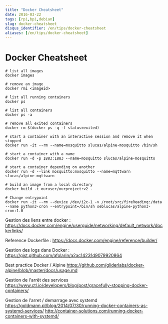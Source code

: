 ```yaml
---
title: "Docker Cheatsheet"
date: 2016-03-22
tags: [rpi,bpi,debian]
slug: docker-cheatsheet
disqus_identifier: /en/tips/docker-cheatsheet
aliases: [/en/tips/docker-cheatsheet]
---
```

# Docker Cheatsheet

```
# list all images
docker images

# remove an image
docker rmi <imageid>

# list all running containers
docker ps

# list all containers
docker ps -a

# remove all exited containers
docker rm $(docker ps -q -f status=exited)

# start a container with an interactive session and remove it when stopped
docker run -it --rm --name=mosquitto slucas/alpine-mosquitto /bin/sh

# start a container with a name
docker run -d -p 1883:1883 --name=mosquitto slucas/alpine-mosquitto

# start a container depending on another
docker run -d --link mosquitto:mosquitto --name=mqttwarn slucas/alpine-mqttwarn

# build an image from a local directory
docker build -t ouruser/ourproject:v2 .

# Change entrypoint
docker run -it --rm --device /dev/i2c-1 -v /root/src/fireReading:/data --name python3-cron --entrypoint=/bin/sh seblucas/alpine-python3-cron:1.0

```

Gestion des liens entre docker :
https://docs.docker.com/engine/userguide/networking/default_network/dockerlinks/

Reference Dockerfile :
https://docs.docker.com/engine/reference/builder/

Gestion des logs dans Docker :
https://gist.github.com/afolarin/a2ac14231d9079920864

Best practice Docker / Alpine
https://github.com/gliderlabs/docker-alpine/blob/master/docs/usage.md

Gestion de l'arrêt des services
https://www.ctl.io/developers/blog/post/gracefully-stopping-docker-containers/

Gestion de l'arret / demarrage avec systemd
https://goldmann.pl/blog/2014/07/30/running-docker-containers-as-systemd-services/
http://container-solutions.com/running-docker-containers-with-systemd/










